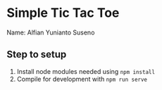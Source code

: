 # Simple Tic Tac Toe

Name: Alfian Yunianto Suseno

## Step to setup
1. Install node modules needed using ```npm install```
2. Compile for development with ```npm run serve```